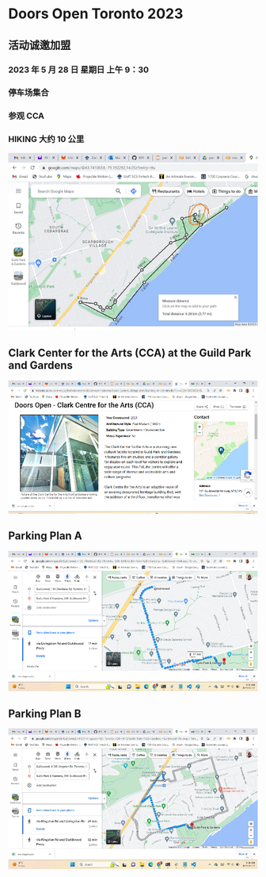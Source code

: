 # Doors Open Toronto 2023

## 活动诚邀加盟

### 2023 年 5 月 28 日 星期日 上午 9：30

### 停车场集合

### 参观 CCA

### HIKING 大约 10 公里
![hiking](hiking.png)

## Clark Center for the Arts (CCA) at the Guild Park and Gardens
[![CCA](CCA.png)](https://www.toronto.ca/explore-enjoy/festivals-events/doors-open-toronto/doors-open-buildings-sites/building-or-site-details/?id=a0j3m00000G3IKBAA3&title=Clark-Centre-for-the-Arts-(CCA))


## Parking Plan A
[![PPA](ParkingPlanA.png)](https://www.google.com/maps/dir/Guildwood,+130+Westlake+Rd,+Toronto,+ON+M1E/Guild+Park+%26+Gardens,+Guildwood+Parkway,+Toronto,+ON/@43.7514667,-79.2025286,16z/data=!4m14!4m13!1m5!1m1!1s0x89d4d00a9ff5453b:0x196d2c91a0aacd2a!2m2!1d-79.2000798!2d43.7540042!1m5!1m1!1s0x89d4db9b75f695e5:0x80b28b23b182028!2m2!1d-79.192493!2d43.7480943!3e2?entry=ttu)

## Parking Plan B
[![PPB](ParkingPlanB.png)](https://www.google.com/maps/dir/Guildwood,+4105+Kingston+Rd,+Toronto,+ON+M1E/Guild+Park+%26+Gardens,+Guildwood+Parkway,+Toronto,+ON/@43.7527425,-79.2054748,15z/data=!3m1!4b1!4m14!4m13!1m5!1m1!1s0x89d4da9f8d42fde9:0xa517d0a0c613a9fc!2m2!1d-79.1985071!2d43.7555871!1m5!1m1!1s0x89d4db9b75f695e5:0x80b28b23b182028!2m2!1d-79.192493!2d43.7480943!3e2?entry=ttu)